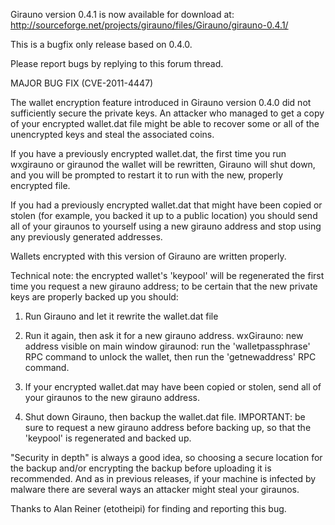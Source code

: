 Girauno version 0.4.1 is now available for download at:
http://sourceforge.net/projects/girauno/files/Girauno/girauno-0.4.1/

This is a bugfix only release based on 0.4.0.

Please report bugs by replying to this forum thread.

MAJOR BUG FIX  (CVE-2011-4447)

The wallet encryption feature introduced in Girauno version 0.4.0 did not sufficiently secure the private keys. An attacker who
managed to get a copy of your encrypted wallet.dat file might be able to recover some or all of the unencrypted keys and steal the
associated coins.

If you have a previously encrypted wallet.dat, the first time you run wxgirauno or giraunod the wallet will be rewritten, Girauno will
shut down, and you will be prompted to restart it to run with the new, properly encrypted file.

If you had a previously encrypted wallet.dat that might have been copied or stolen (for example, you backed it up to a public
location) you should send all of your giraunos to yourself using a new girauno address and stop using any previously generated addresses.

Wallets encrypted with this version of Girauno are written properly.

Technical note: the encrypted wallet's 'keypool' will be regenerated the first time you request a new girauno address; to be certain that the
new private keys are properly backed up you should:

1. Run Girauno and let it rewrite the wallet.dat file

2. Run it again, then ask it for a new girauno address.
wxGirauno: new address visible on main window
giraunod: run the 'walletpassphrase' RPC command to unlock the wallet,  then run the 'getnewaddress' RPC command.

3. If your encrypted wallet.dat may have been copied or stolen, send all of your giraunos to the new girauno address.

4. Shut down Girauno, then backup the wallet.dat file.
IMPORTANT: be sure to request a new girauno address before backing up, so that the 'keypool' is regenerated and backed up.

"Security in depth" is always a good idea, so choosing a secure location for the backup and/or encrypting the backup before uploading it is recommended. And as in previous releases, if your machine is infected by malware there are several ways an attacker might steal your giraunos.

Thanks to Alan Reiner (etotheipi) for finding and reporting this bug.
